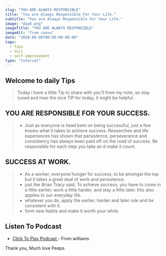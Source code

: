 ```yaml
---
slug: "YOU-ARE-ALWAYS-RESPONSIBLE"
title: "You are Always Responsible For Your Life."
subtitle: "You are Always Responsible For Your Life."
image: "day6.png"
imageTitle: "YOU ARE ALWAYS RESPONSIBLE"
imageAlt: "from canva"
date: "2020-08-06T00:00:00-08:00"
tags:
  - Tips
  - Siri
  - self-improvement
type: "tutorial"
---
```


## Welcome to daily Tips

> Today i have a little Tip to share with you’ll from my note, so stay tuned and hear the nice TIP for today, it might be helpful.

## YOU ARE RESPONSIBLE FOR YOUR SUCCESS.

> - Just as everyone is head bent on being successful, just a few knows what it takes to achieve success. Researches and life experiences has shown that persistence, perseverance and consistency has always been paid off on the road of success. Be responsible for each step you take an d make it count.

## SUCCESS AT WORK.

> - As a worker, everyone hunger for success, to be amongst the top but it takes a great deal of work and persistence.
> - just like Brian Tracy said, To achieve success, you have to come in a little earlier, work a little harder, and stay a little later. this also applies to our everyday life.
> - whatever you do, apply the earlier, harder and later rule and be consistent with it.
> - form new habits and make it worth your while.

## Listen To Podcast

- [ Click To Play Podcast ](https://anchor.fm/boobaeblog/episodes/YOU-ARE-ALWAYS-RESPONSIBLE-FOR-YOUR-LIFE-ehol66) - From williams

Thank you, Much love Peeps.
